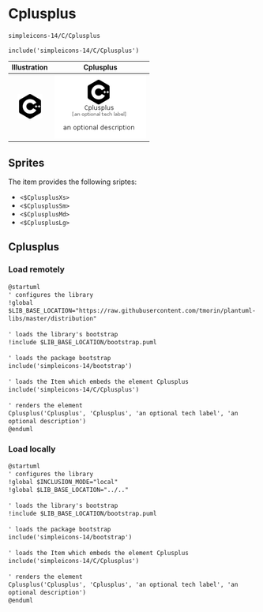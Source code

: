 # Cplusplus


```text
simpleicons-14/C/Cplusplus
```

```text
include('simpleicons-14/C/Cplusplus')
```



| Illustration | Cplusplus |
| :---: | :---: |
| ![illustration for Illustration](../../simpleicons-14/C/Cplusplus.png) | ![illustration for Cplusplus](../../simpleicons-14/C/Cplusplus.Local.png) |



## Sprites
The item provides the following sriptes:

- `<$CplusplusXs>`
- `<$CplusplusSm>`
- `<$CplusplusMd>`
- `<$CplusplusLg>`





## Cplusplus

### Load remotely
```plantuml
@startuml
' configures the library
!global $LIB_BASE_LOCATION="https://raw.githubusercontent.com/tmorin/plantuml-libs/master/distribution"

' loads the library's bootstrap
!include $LIB_BASE_LOCATION/bootstrap.puml

' loads the package bootstrap
include('simpleicons-14/bootstrap')

' loads the Item which embeds the element Cplusplus
include('simpleicons-14/C/Cplusplus')

' renders the element
Cplusplus('Cplusplus', 'Cplusplus', 'an optional tech label', 'an optional description')
@enduml
```

### Load locally
```plantuml
@startuml
' configures the library
!global $INCLUSION_MODE="local"
!global $LIB_BASE_LOCATION="../.."

' loads the library's bootstrap
!include $LIB_BASE_LOCATION/bootstrap.puml

' loads the package bootstrap
include('simpleicons-14/bootstrap')

' loads the Item which embeds the element Cplusplus
include('simpleicons-14/C/Cplusplus')

' renders the element
Cplusplus('Cplusplus', 'Cplusplus', 'an optional tech label', 'an optional description')
@enduml
```

